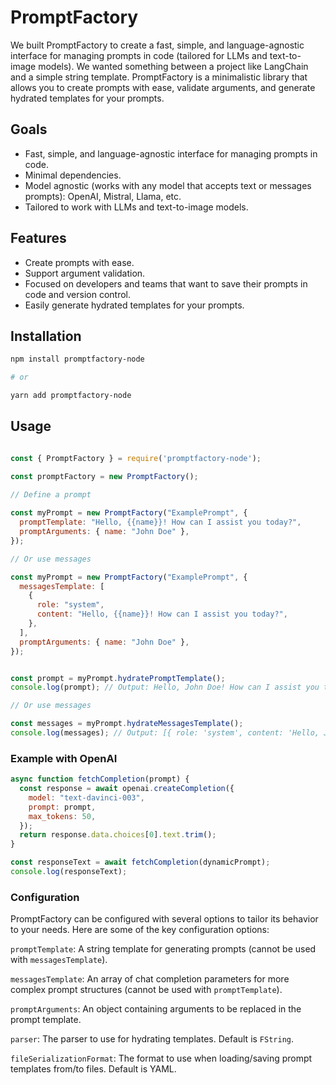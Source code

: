 # PromptFactory

We built PromptFactory to create a fast, simple, and language-agnostic interface for managing prompts in code (tailored for LLMs and text-to-image models). We wanted something between a project like LangChain and a simple string template. PromptFactory is a minimalistic library that allows you to create prompts with ease, validate arguments, and generate hydrated templates for your prompts.

## Goals

- Fast, simple, and language-agnostic interface for managing prompts in code.
- Minimal dependencies.
- Model agnostic (works with any model that accepts text or messages prompts): OpenAI, Mistral, Llama, etc.
- Tailored to work with LLMs and text-to-image models.

## Features

- Create prompts with ease.
- Support argument validation.
- Focused on developers and teams that want to save their prompts in code and version control.
- Easily generate hydrated templates for your prompts.


## Installation

```bash
npm install promptfactory-node

# or

yarn add promptfactory-node

```

## Usage

```javascript

const { PromptFactory } = require('promptfactory-node');

const promptFactory = new PromptFactory();
 
// Define a prompt

const myPrompt = new PromptFactory("ExamplePrompt", {
  promptTemplate: "Hello, {{name}}! How can I assist you today?",
  promptArguments: { name: "John Doe" },
});

// Or use messages

const myPrompt = new PromptFactory("ExamplePrompt", {
  messagesTemplate: [
    {
      role: "system",
      content: "Hello, {{name}}! How can I assist you today?",
    },
  ],
  promptArguments: { name: "John Doe" },
});


const prompt = myPrompt.hydratePromptTemplate();
console.log(prompt); // Output: Hello, John Doe! How can I assist you today?

// Or use messages

const messages = myPrompt.hydrateMessagesTemplate();
console.log(messages); // Output: [{ role: 'system', content: 'Hello, John Doe! How can I assist you today?' }]

```

### Example with OpenAI

```javascript
async function fetchCompletion(prompt) {
  const response = await openai.createCompletion({
    model: "text-davinci-003",
    prompt: prompt,
    max_tokens: 50,
  });
  return response.data.choices[0].text.trim();
}

const responseText = await fetchCompletion(dynamicPrompt);
console.log(responseText);

```

### Configuration

PromptFactory can be configured with several options to tailor its behavior to your needs. Here are some of the key configuration options:

`promptTemplate`: A string template for generating prompts (cannot be used with `messagesTemplate`).

`messagesTemplate`: An array of chat completion parameters for more complex prompt structures (cannot be used with `promptTemplate`).

`promptArguments`: An object containing arguments to be replaced in the prompt template.

`parser`: The parser to use for hydrating templates. Default is `FString`.

`fileSerializationFormat`: The format to use when loading/saving prompt templates from/to files. Default is YAML.